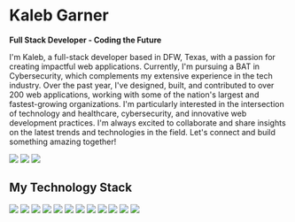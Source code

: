 # Kaleb Garner
**Full Stack Developer - Coding the Future**

I'm Kaleb, a full-stack developer based in DFW, Texas, with a passion for creating impactful web applications. Currently, I'm pursuing a BAT in Cybersecurity, which complements my extensive experience in the tech industry. Over the past year, I've designed, built, and contributed to over 200 web applications, working with some of the nation's largest and fastest-growing organizations. I'm particularly interested in the intersection of technology and healthcare, cybersecurity, and innovative web development practices. I'm always excited to collaborate and share insights on the latest trends and technologies in the field. Let's connect and build something amazing together!

<a href="https://kalebgarnerdesign.com/"><img src="https://img.shields.io/badge/website-000000?style=for-the-badge&logo=About.me&logoColor=white"/></a> <a href="mailto:kaleb.garner.15@gmail.com"><img src="https://img.shields.io/badge/Gmail-D14836?style=for-the-badge&logo=gmail&logoColor=white"/></a> <a href="https://www.linkedin.com/in/kalebgarner/"><img src="https://img.shields.io/badge/LinkedIn-0077B5?style=for-the-badge&logo=linkedin&logoColor=white"/></a> 

## My Technology Stack
<img src="https://img.shields.io/badge/Python-FFD43B?style=for-the-badge&logo=python&logoColor=blue"/> <img src="https://img.shields.io/badge/JavaScript-323330?style=for-the-badge&logo=javascript&logoColor=F7DF1E"/> <img src="https://img.shields.io/badge/HTML5-E34F26?style=for-the-badge&logo=html5&logoColor=white"/> <img src="https://img.shields.io/badge/CSS3-1572B6?style=for-the-badge&logo=css3&logoColor=white"/> <img src="https://img.shields.io/badge/Sass-CC6699?style=for-the-badge&logo=sass&logoColor=white"/> <img src="https://img.shields.io/badge/Django-092E20?style=for-the-badge&logo=django&logoColor=green"/> <img src="https://img.shields.io/badge/Flask-000000?style=for-the-badge&logo=flask&logoColor=white"/> <img src="https://img.shields.io/badge/next%20js-000000?style=for-the-badge&logo=nextdotjs&logoColor=white"/> <img src="https://img.shields.io/badge/Node%20js-339933?style=for-the-badge&logo=nodedotjs&logoColor=white"/> <img src="https://img.shields.io/badge/React-20232A?style=for-the-badge&logo=react&logoColor=61DAFB"/> <img src="https://img.shields.io/badge/MongoDB-4EA94B?style=for-the-badge&logo=mongodb&logoColor=white"/> <img src="https://img.shields.io/badge/PostgreSQL-316192?style=for-the-badge&logo=postgresql&logoColor=white"/>
